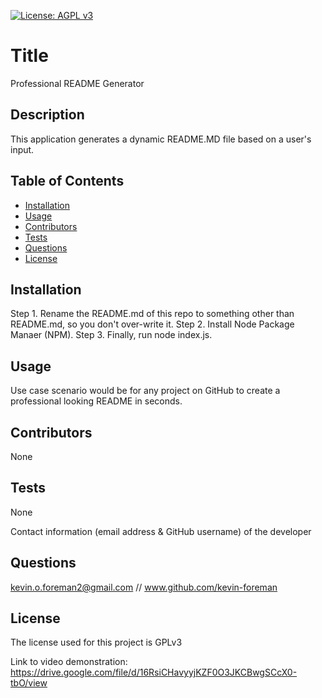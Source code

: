[![License: AGPL v3](https://img.shields.io/badge/License-AGPL_v3-blue.svg)](https://www.gnu.org/licenses/agpl-3.0)


# Title
Professional README Generator

## Description
This application generates a dynamic README.MD file based on a user's input.

## Table of Contents
* [Installation](#installation)
* [Usage](#usage)
* [Contributors](#contributors)
* [Tests](#tests)
* [Questions](#questions)
* [License](#license) 

## Installation
Step 1. Rename the README.md of this repo to something other than README.md, so you don't over-write it.
Step 2. Install Node Package Manaer (NPM).
Step 3. Finally, run node index.js.

## Usage
Use case scenario would be for any project on GitHub to create a professional looking README in seconds.

## Contributors
None

## Tests
None

Contact information (email address & GitHub username) of the developer
## Questions
kevin.o.foreman2@gmail.com // www.github.com/kevin-foreman

## License

The license used for this project is GPLv3

Link to video demonstration: https://drive.google.com/file/d/16RsiCHavyyjKZF0O3JKCBwgSCcX0-tbO/view